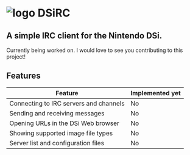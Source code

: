 # ![logo](https://raw.githubusercontent.com/Apfel/DSiRC/master/icon.bmp) DSiRC
## **A simple IRC client for the Nintendo DSi.**

Currently being worked on. I would love to see you contributing to this project!

## Features
| Feature                                   | Implemented yet |
|-------------------------------------------|-----------------|
| Connecting to IRC servers and channels    | No              |
| Sending and receiving messages            | No              |
| Opening URLs in the DSi Web browser       | No              |
| Showing supported image file types        | No              |
| Server list and configuration files       | No              |
